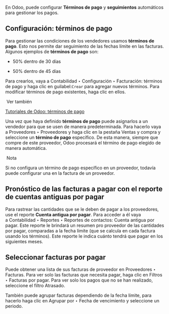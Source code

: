 En Odoo, puede configurar **Términos de pago** y **seguimientos** automáticos para gestionar los pagos.

## Configuración: términos de pago[](https://www.odoo.com/documentation/17.0/es/applications/finance/accounting/payments/forecast.html#configuration-payment-terms "Enlazar permanentemente con este título")

Para gestionar las condiciones de los vendedores usamos **términos de pago**. Esto nos permite dar seguimiento de las fechas límite en las facturas. Algunos ejemplos de **términos de pago** son:

- 50% dentro de 30 días
    
- 50% dentro de 45 días
    

Para crearlos, vaya a Contabilidad ‣ Configuración ‣ Facturación: términos de pago y haga clic en guilabel:`Crear` para agregar nuevos términos. Para modificar términos de pago existentes, haga clic en ellos.

 Ver también

[Tutoriales de Odoo: términos de pago](https://www.odoo.com/slides/slide/payment-terms-1679?fullscreen=1)

Una vez que haya definido **términos de pago** puede asignarlos a un vendedor para que se usen de manera predeterminada. Para hacerlo vaya a Proveedores ‣ Proveedores y haga clic en la pestaña Ventas y compra y seleccione un **término de pago** específico. De esta manera, siempre que compre de este proveedor, Odoo procesará el término de pago elegido de manera automática.

 Nota

Si no configura un término de pago específico en un proveedor, todavía puede configurar una en la factura de un proveedor.

## Pronóstico de las facturas a pagar con el reporte de cuentas antiguas por pagar[](https://www.odoo.com/documentation/17.0/es/applications/finance/accounting/payments/forecast.html#forecast-bills-to-pay-with-the-aged-payable-report "Enlazar permanentemente con este título")

Para rastrear las cantidades que se le deben de pagar a los proveedores, use el reporte **Cuenta antigua por pagar**. Para acceder a él vaya a Contabilidad ‣ Reportes ‣ Reportes de contactos: Cuenta antigua por pagar. Este reporte le brindará un resumen pro proveedor de las cantidades por pagar, comparadas a la fecha límite (que se calcula en cada factura usando los términos). Este reporte le indica cuánto tendrá que pagar en los siguientes meses.

## Seleccionar facturas por pagar[](https://www.odoo.com/documentation/17.0/es/applications/finance/accounting/payments/forecast.html#select-bills-to-pay "Enlazar permanentemente con este título")

Puede obtener una lista de sus facturas de proveedor en Proveedores ‣ Facturas. Para ver solo las facturas que necesita pagar, haga clic en Filtros ‣ Facturas por pagar. Para ver solo los pagos que no se han realizado, seleccione el filtro Atrasado.

También puede agrupar facturas dependiendo de la fecha límite, para hacerlo haga clic en Agrupar por ‣ Fecha de vencimiento y seleccione un periodo.